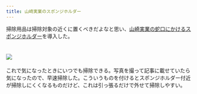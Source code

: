 ```yaml
---
title: 山崎実業のスポンジホルダー
---
```

掃除用品は掃除対象の近くに置くべきだよなと思い、[山崎実業の蛇口にかけるスポンジホルダー](https://www.amazon.co.jp/dp/B07MM4GC6P)を導入した。

![](https://lh3.googleusercontent.com/69uQqSg7Op04yQO3JvBdj4cK99DMzG4zVl5pu4n7Ec-M4fkEHo00oqLjWxJVbDDTV5WDolBBFsOvBaUd480lS1RLX1SpWlT8GC0K7fky4_reGBTch5fh4hYz_TLaJC2ChMh3QYK8uIHfI2ekZkjrBfwCYE5D1WywzTWs_GUFaGLfsFBVfqef9M8QpBz_)
===================================================================================================================================================================================================================================

これで気になったときにいつでも掃除できる。写真を撮って記事に載せていたら気になったので、早速掃除した。こういうものを付けるとスポンジホルダー付近が掃除しにくくなるものだけど、これは引っ張るだけで外せて掃除しやすい。
